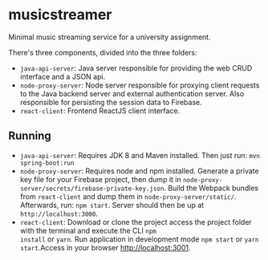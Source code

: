 # musicstreamer

Minimal music streaming service for a university assignment.

There's three components, divided into the three folders:

- `java-api-server`: Java server responsible for providing the web CRUD interface and a JSON api.
- `node-proxy-server`: Node server responsible for proxying client requests to the Java backend server and external authentication server. Also responsible for persisting the session data to Firebase.
- `react-client`: Frontend ReactJS client interface.

## Running

- `java-api-server`: Requires JDK 8 and Maven installed. Then just run: `mvn spring-boot:run`
- `node-proxy-server`: Requires node and npm installed. Generate a private key file for your Firebase project, then dump it in `node-proxy-server/secrets/firebase-private-key.json`. Build the Webpack bundles from `react-client` and dump them in `node-proxy-server/static/`. Afterwards, run: `npm start`. Server should then be up at `http://localhost:3000`.
- `react-client`: Download or clone the project access the project folder with the terminal and execute the CLI <code>npm install</code> or <code>yarn</code>. Run application in development mode <code>npm start</code> or <code>yarn start</code>.Access in your browser <a href="http://localhost:3001">http://localhost:3001</a>.
